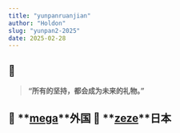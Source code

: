 ```yaml
---
title: "yunpanruanjian"
author: "Holdon"
slug: "yunpan2-2025"
date: 2025-02-28
---
```


## 🎯  

> **“所有的坚持，都会成为未来的礼物。”**  

🔹 **[mega](https://mega.nz/)**外国
🔹 **[zeze](https://zeze.teracloud.jp/)**日本
---


